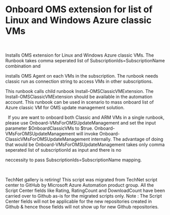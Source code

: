 ﻿Onboard OMS extension for list of Linux and Windows Azure classic VMs
=====================================================================

            

 

Installs OMS extension for Linux and Windows Azure classic VMs. The Runbook takes comma seperated list of SubscriptionIds=SubscriptionName combination and

installs OMS Agent on each VMs in the subscription.
The runbook needs classic run as connection string to access VMs in other subscriptions.

This runbook calls child runbook Install-OMSClassicVMExtension. The Install-OMSClassicVMExtension should be available in the automation account.
This runbook can be used in scenario to mass onboard list of Azure classic VM for OMS update management solution.


 
If you are want to onboard both Classic and ARM VMs in a single runbook, please use Onboard-VMsForOMSUpdateManagement and set the input
parameter $OnboardClassicVMs to $true. Onboard-VMsForOMSUpdateManagement will invoke Onboard-ClassicVMsForOMSUpdateManagement internally.
The advantage of doing that would be Onboard-VMsForOMSUpdateManagement takes only comma seperated list of subscriptionId as input and there is no

neccessity to pass SubscriptionIds=SubscriptionName mapping.

 


        
    
TechNet gallery is retiring! This script was migrated from TechNet script center to GitHub by Microsoft Azure Automation product group. All the Script Center fields like Rating, RatingCount and DownloadCount have been carried over to Github as-is for the migrated scripts only. Note : The Script Center fields will not be applicable for the new repositories created in Github & hence those fields will not show up for new Github repositories.
